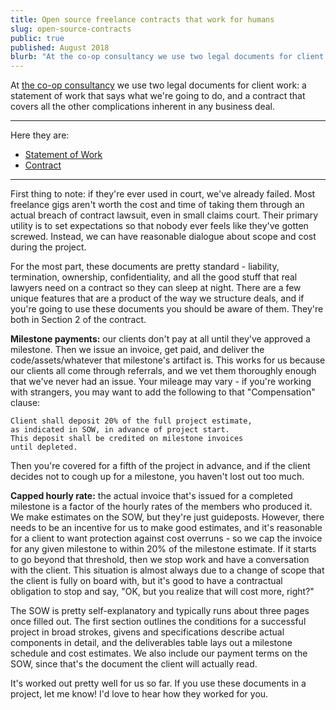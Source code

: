 ```yaml
---
title: Open source freelance contracts that work for humans
slug: open-source-contracts
public: true
published: August 2018
blurb: "At the co-op consultancy we use two legal documents for client work: a statement of work that says what we're going to do, and a contract that covers all the other complications inherent in any business deal..."
---
```



At [the co-op consultancy](http://coopconsultancy.io) we use two legal documents for client work: a statement of work that says what we're going to do, and a contract that covers all the other complications inherent in any business deal.

--------------------------------------------------------------------------------

Here they are:

* [Statement of Work](https://drive.google.com/open?id=1IKlLvKohN9WOafIomQzOTAkXrrByv_4x83oaDNdQOyo)
* [Contract](https://drive.google.com/open?id=1MCADH6q_dZwLSZFtXu9Rh_OARV5BFYRsRqGcEUSYwqY)

--------------------------------------------------------------------------------

First thing to note: if they're ever used in court, we've already failed. Most freelance gigs aren't worth the cost and time of taking them through an actual breach of contract lawsuit, even in small claims court. Their primary utility is to set expectations so that nobody ever feels like they've gotten screwed. Instead, we can have reasonable dialogue about scope and cost during the project.

For the most part, these documents are pretty standard - liability, termination, ownership, confidentiality, and all the good stuff that real lawyers need on a contract so they can sleep at night. There are a few unique features that are a product of the way we structure deals, and if you're going to use these documents you should be aware of them. They're both in Section 2 of the contract.

**Milestone payments:** our clients don't pay at all until they've approved a milestone. Then we issue an invoice, get paid, and deliver the code/assets/whatever that milestone's artifact is. This works for us because our clients all come through referrals, and we vet them thoroughly enough that we've never had an issue. Your mileage may vary - if you're working with strangers, you may want to add the following to that "Compensation" clause:

    Client shall deposit 20% of the full project estimate,
    as indicated in SOW, in advance of project start.
    This deposit shall be credited on milestone invoices
    until depleted.

Then you're covered for a fifth of the project in advance, and if the client decides not to cough up for a milestone, you haven't lost out too much.

**Capped hourly rate:** the actual invoice that's issued for a completed milestone is a factor of the hourly rates of the members who produced it. We make estimates on the SOW, but they're just guideposts. However, there needs to be an incentive for us to make good estimates, and it's reasonable for a client to want protection against cost overruns - so we cap the invoice for any given milestone to within 20% of the milestone estimate. If it starts to go beyond that threshold, then we stop work and have a conversation with the client. This situation is almost always due to a change of scope that the client is fully on board with, but it's good to have a contractual obligation to stop and say, "OK, but you realize that will cost more, right?"

The SOW is pretty self-explanatory and typically runs about three pages once filled out. The first section outlines the conditions for a successful project in broad strokes, givens and specifications describe actual components in detail, and the deliverables table lays out a milestone schedule and cost estimates. We also include our payment terms on the SOW, since that's the document the client will actually read.

It's worked out pretty well for us so far. If you use these documents in a project, let me know! I'd love to hear how they worked for you.